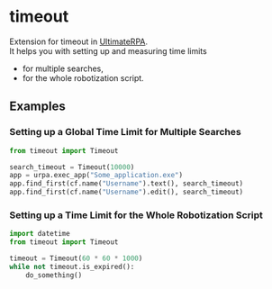 # timeout
Extension for timeout in [UltimateRPA](https://www.ultimaterpa.com).   
It helps you with setting up and measuring time limits 
- for multiple searches, 
- for the whole robotization script.


## Examples

### Setting up a Global Time Limit for Multiple Searches 

```python
from timeout import Timeout

search_timeout = Timeout(10000)
app = urpa.exec_app("Some_application.exe")
app.find_first(cf.name("Username").text(), search_timeout)
app.find_first(cf.name("Username").edit(), search_timeout)
```

### Setting up a Time Limit for the Whole Robotization Script

```python
import datetime
from timeout import Timeout

timeout = Timeout(60 * 60 * 1000)
while not timeout.is_expired():
	do_something()
```
